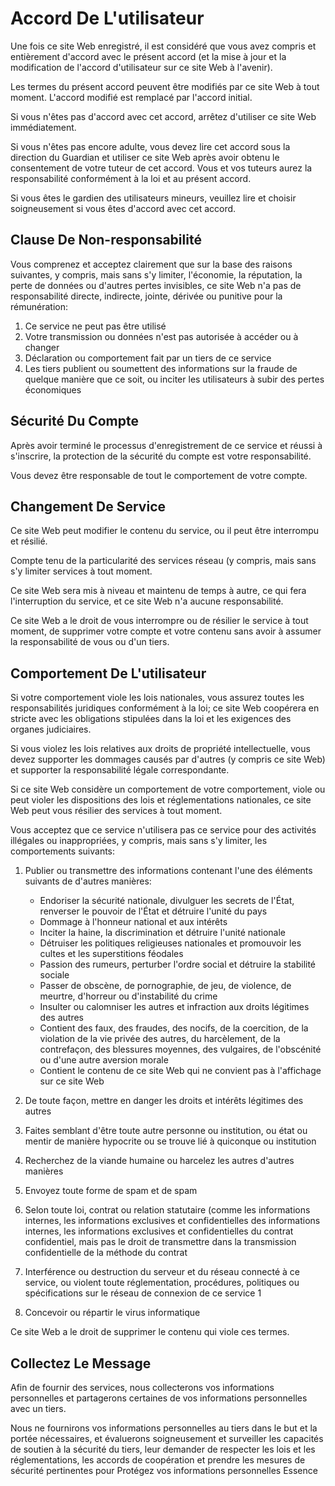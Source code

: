 # Accord De L'utilisateur

Une fois ce site Web enregistré, il est considéré que vous avez compris et entièrement d'accord avec le présent accord (et la mise à jour et la modification de l'accord d'utilisateur sur ce site Web à l'avenir).

Les termes du présent accord peuvent être modifiés par ce site Web à tout moment. L'accord modifié est remplacé par l'accord initial.

Si vous n'êtes pas d'accord avec cet accord, arrêtez d'utiliser ce site Web immédiatement.

Si vous n'êtes pas encore adulte, vous devez lire cet accord sous la direction du Guardian et utiliser ce site Web après avoir obtenu le consentement de votre tuteur de cet accord. Vous et vos tuteurs aurez la responsabilité conformément à la loi et au présent accord.

Si vous êtes le gardien des utilisateurs mineurs, veuillez lire et choisir soigneusement si vous êtes d'accord avec cet accord.

## Clause De Non-responsabilité

Vous comprenez et acceptez clairement que sur la base des raisons suivantes, y compris, mais sans s'y limiter, l'économie, la réputation, la perte de données ou d'autres pertes invisibles, ce site Web n'a pas de responsabilité directe, indirecte, jointe, dérivée ou punitive pour la rémunération:

1. Ce service ne peut pas être utilisé
1. Votre transmission ou données n'est pas autorisée à accéder ou à changer
1. Déclaration ou comportement fait par un tiers de ce service
1. Les tiers publient ou soumettent des informations sur la fraude de quelque manière que ce soit, ou inciter les utilisateurs à subir des pertes économiques

## Sécurité Du Compte

Après avoir terminé le processus d'enregistrement de ce service et réussi à s'inscrire, la protection de la sécurité du compte est votre responsabilité.

Vous devez être responsable de tout le comportement de votre compte.

## Changement De Service

Ce site Web peut modifier le contenu du service, ou il peut être interrompu et résilié.

Compte tenu de la particularité des services réseau (y compris, mais sans s'y limiter services à tout moment.

Ce site Web sera mis à niveau et maintenu de temps à autre, ce qui fera l'interruption du service, et ce site Web n'a aucune responsabilité.

Ce site Web a le droit de vous interrompre ou de résilier le service à tout moment, de supprimer votre compte et votre contenu sans avoir à assumer la responsabilité de vous ou d'un tiers.

## Comportement De L'utilisateur

Si votre comportement viole les lois nationales, vous assurez toutes les responsabilités juridiques conformément à la loi; ce site Web coopérera en stricte avec les obligations stipulées dans la loi et les exigences des organes judiciaires.

Si vous violez les lois relatives aux droits de propriété intellectuelle, vous devez supporter les dommages causés par d'autres (y compris ce site Web) et supporter la responsabilité légale correspondante.

Si ce site Web considère un comportement de votre comportement, viole ou peut violer les dispositions des lois et réglementations nationales, ce site Web peut vous résilier des services à tout moment.

Vous acceptez que ce service n'utilisera pas ce service pour des activités illégales ou inappropriées, y compris, mais sans s'y limiter, les comportements suivants:

1. Publier ou transmettre des informations contenant l'une des éléments suivants de d'autres manières:

   * Endoriser la sécurité nationale, divulguer les secrets de l'État, renverser le pouvoir de l'État et détruire l'unité du pays
   * Dommage à l'honneur national et aux intérêts
   * Inciter la haine, la discrimination et détruire l'unité nationale
   * Détruiser les politiques religieuses nationales et promouvoir les cultes et les superstitions féodales
   * Passion des rumeurs, perturber l'ordre social et détruire la stabilité sociale
   * Passer de obscène, de pornographie, de jeu, de violence, de meurtre, d'horreur ou d'instabilité du crime
   * Insulter ou calomniser les autres et infraction aux droits légitimes des autres
   * Contient des faux, des fraudes, des nocifs, de la coercition, de la violation de la vie privée des autres, du harcèlement, de la contrefaçon, des blessures moyennes, des vulgaires, de l'obscénité ou d'une autre aversion morale
   * Contient le contenu de ce site Web qui ne convient pas à l'affichage sur ce site Web

1. De toute façon, mettre en danger les droits et intérêts légitimes des autres
1. Faites semblant d'être toute autre personne ou institution, ou état ou mentir de manière hypocrite ou se trouve lié à quiconque ou institution
1. Recherchez de la viande humaine ou harcelez les autres d'autres manières
1. Envoyez toute forme de spam et de spam
1. Selon toute loi, contrat ou relation statutaire (comme les informations internes, les informations exclusives et confidentielles des informations internes, les informations exclusives et confidentielles du contrat confidentiel, mais pas le droit de transmettre dans la transmission confidentielle de la méthode du contrat
1. Interférence ou destruction du serveur et du réseau connecté à ce service, ou violent toute réglementation, procédures, politiques ou spécifications sur le réseau de connexion de ce service
1
1. Concevoir ou répartir le virus informatique

Ce site Web a le droit de supprimer le contenu qui viole ces termes.

## Collectez Le Message

Afin de fournir des services, nous collecterons vos informations personnelles et partagerons certaines de vos informations personnelles avec un tiers.

Nous ne fournirons vos informations personnelles au tiers dans le but et la portée nécessaires, et évaluerons soigneusement et surveiller les capacités de soutien à la sécurité du tiers, leur demander de respecter les lois et les réglementations, les accords de coopération et prendre les mesures de sécurité pertinentes pour Protégez vos informations personnelles Essence